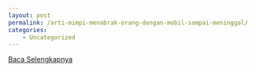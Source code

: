 ```yaml
---
layout: post
permalink: /arti-mimpi-menabrak-orang-dengan-mobil-sampai-meninggal/
categories:
    - Uncategorized
---
```


[Baca Selengkapnya](/01)